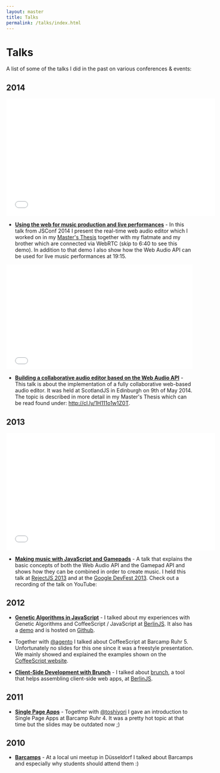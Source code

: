 ```yaml
---
layout: master
title: Talks
permalink: /talks/index.html
---
```


# Talks

A list of some of the talks I did in the past on various conferences & events:

## 2014

<div>
  <iframe class="video-embed" width="560" height="315" src="//www.youtube.com/embed/cqtBpCqgOgM" frameborder="0" allowfullscreen></iframe>
</div>

- __[Using the web for music production and live performances](http://janmonschke.com/JSConf2014)__ - In this talk from JSConf 2014 I present the real-time web audio editor which I worked on in my [Master's Thesis](http://cl.ly/1H111o1w1Z0T) together with my flatmate and my brother which are connected via WebRTC (skip to 6:40 to see this demo). In addition to that demo I also show how the Web Audio API can be used for live music performances at 19:15.

<div>
  <iframe class="video-embed" src="//player.vimeo.com/video/96477738" width="500" height="281" frameborder="0" webkitallowfullscreen mozallowfullscreen allowfullscreen></iframe>
</div>

- __[Building a collaborative audio editor based on the Web Audio API](http://janmonschke.com/Building-a-collaborative-web-audio-editor)__ - This talk is about the implementation of a fully collaborative web-based audio editor. It was held at ScotlandJS in Edinburgh on 9th of May 2014. The topic is described in more detail in my Master's Thesis which can be read found under: <http://cl.ly/1H111o1w1Z0T>.

## 2013

<div>
  <iframe class="video-embed" width="560" height="315" src="//www.youtube.com/embed/0MigafMWLh0" frameborder="0" allowfullscreen></iframe>
</div>

- __[Making music with JavaScript and Gamepads](http://janmonschke.com/Music-with-JS-and-Gamepads)__ - A talk that explains the basic concepts of both the Web Audio API and the Gamepad API and shows how they can be combined in order to create music. I held this talk at [RejectJS 2013](http://rejectjs.org/) and at the [Google DevFest 2013](http://devfest-berlin.de/#/2013/about). Check out a recording of the talk on YouTube:

## 2012

- __[Genetic Algorithms in JavaScript](http://janmonschke.com/Genetic-Algorithms/presentation)__ - I talked about my experiences with Genetic Algorithms and CoffeeScript / JavaScript at [BerlinJS](http://berlinjs.org). It also has a [demo](http://janmonschke.com/Genetic-Algorithms/) and is hosted on [Github](https://github.com/janmonschke/Genetic-Algorithms).

- Together with [@agento](https://twitter.com/agento) I talked about CoffeeScript at Barcamp Ruhr 5. Unfortunately no slides for this one since it was a freestyle presentation. We mainly showed and explained the examples shown on the [CoffeeScript website](http://coffeescript.org).

- __[Client-Side Development with Brunch](https://speakerdeck.com/janmonschke/client-side-development-with-brunch)__ - I talked about [brunch](http://brunch.io), a tool that helps assembling client-side web apps, at [BerlinJS](http://berlinjs.org).

## 2011

- __[Single Page Apps](https://speakerdeck.com/janmonschke/single-page-web-apps)__ - Together with [@toshiyori](https://twitter.com/toshiyori) I gave an introduction to Single Page Apps at Barcamp Ruhr 4. It was a pretty hot topic at that time but the slides may be outdated now ;)

## 2010

- __[Barcamps](http://www.slideshare.net/janmonschke/presentation-5747040)__ - At a local uni meetup in Düsseldorf I talked about Barcamps and especially why students should attend them :)
